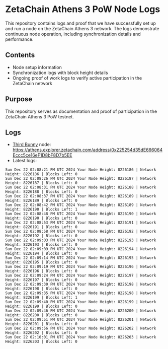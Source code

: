 # ZetaChain Athens 3 PoW Node Logs
This repository contains logs and proof that we have successfully set up and run a node on the ZetaChain Athens 3 network. The logs demonstrate continuous node operation, including synchronization details and performance.

## Contents
- Node setup information
- Synchronization logs with block height details
- Ongoing proof of work logs to verify active participation in the ZetaChain network

## Purpose
This repository serves as documentation and proof of participation in the ZetaChain Athens 3 PoW testnet.

## Logs

- [Third Bunny](https://thirdbunny.xyz/) node: https://athens.explorer.zetachain.com/address/0x225254d35dE666064Eccc5ce16eF1D8bF8D7b5EE
- Latest logs:
```
Sun Dec 22 02:08:21 PM UTC 2024 Your Node Height: 8226186 | Network Height: 8226186 | Blocks Left: 0
Sun Dec 22 02:08:26 PM UTC 2024 Your Node Height: 8226187 | Network Height: 8226187 | Blocks Left: 0
Sun Dec 22 02:08:31 PM UTC 2024 Your Node Height: 8226188 | Network Height: 8226188 | Blocks Left: 0
Sun Dec 22 02:08:37 PM UTC 2024 Your Node Height: 8226189 | Network Height: 8226189 | Blocks Left: 0
Sun Dec 22 02:08:42 PM UTC 2024 Your Node Height: 8226189 | Network Height: 8226190 | Blocks Left: 1
Sun Dec 22 02:08:48 PM UTC 2024 Your Node Height: 8226190 | Network Height: 8226190 | Blocks Left: 0
Sun Dec 22 02:08:53 PM UTC 2024 Your Node Height: 8226191 | Network Height: 8226191 | Blocks Left: 0
Sun Dec 22 02:08:58 PM UTC 2024 Your Node Height: 8226192 | Network Height: 8226192 | Blocks Left: 0
Sun Dec 22 02:09:03 PM UTC 2024 Your Node Height: 8226193 | Network Height: 8226193 | Blocks Left: 0
Sun Dec 22 02:09:09 PM UTC 2024 Your Node Height: 8226194 | Network Height: 8226194 | Blocks Left: 0
Sun Dec 22 02:09:14 PM UTC 2024 Your Node Height: 8226195 | Network Height: 8226195 | Blocks Left: 0
Sun Dec 22 02:09:19 PM UTC 2024 Your Node Height: 8226196 | Network Height: 8226196 | Blocks Left: 0
Sun Dec 22 02:09:24 PM UTC 2024 Your Node Height: 8226197 | Network Height: 8226197 | Blocks Left: 0
Sun Dec 22 02:09:30 PM UTC 2024 Your Node Height: 8226198 | Network Height: 8226198 | Blocks Left: 0
Sun Dec 22 02:09:35 PM UTC 2024 Your Node Height: 8226198 | Network Height: 8226199 | Blocks Left: 1
Sun Dec 22 02:09:40 PM UTC 2024 Your Node Height: 8226199 | Network Height: 8226199 | Blocks Left: 0
Sun Dec 22 02:09:46 PM UTC 2024 Your Node Height: 8226200 | Network Height: 8226200 | Blocks Left: 0
Sun Dec 22 02:09:51 PM UTC 2024 Your Node Height: 8226201 | Network Height: 8226201 | Blocks Left: 0
Sun Dec 22 02:09:56 PM UTC 2024 Your Node Height: 8226202 | Network Height: 8226202 | Blocks Left: 0
Sun Dec 22 02:10:01 PM UTC 2024 Your Node Height: 8226203 | Network Height: 8226203 | Blocks Left: 0
```
